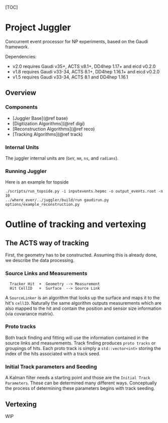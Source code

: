 [TOC]

# Project Juggler

Concurrent event processor for NP experiments, based on the Gaudi framework.

Dependencies:
  - v2.0 requires Gaudi v35+, ACTS v8.1+, DD4hep 1.17+ and eicd v0.2.0
  - v1.8 requires Gaudi v33-34, ACTS 8.1+, DD4hep 1.16.1+ and eicd v0.2.0
  - v1.5 requires Gaudi v33-34, ACTS 8.1 and DD4hep 1.16.1

Overview
--------

### Components

 - [Juggler Base](@ref base)
 - [Digitization Algorithms](@ref digi)
 - [Reconstruction Algorithms](@ref reco)
 - [Tracking Algorithms](@ref track) 

### Internal Units

The juggler internal units are (`GeV`, `mm`, `ns`, and `radians`).


### Running Juggler

Here is an example for topside
```
./scripts/run_topside.py -i inputevents.hepmc -o output_events.root -n 10
../where_ever/../juggler/build/run gaudirun.py options/example_reconstruction.py
```

# Outline of tracking and vertexing

## The ACTS way of tracking

First, the geometry has to be constructed.  Assuming this is already done, we describe the data processing.

### Source Links and Measurements

```
  Tracker Hit  +  Geometry --> Measurement
  Hit CellID   +  Surface  --> Source Link
```

A `SourceLinker` is an algorithm that looks up the surface and maps it to the hit's `cellID`.
Naturally the same algorithm outputs measurements which are also mapped to the hit and contain the position 
and sensor size information (via covariance matrix).


### Proto tracks

Both track finding and fitting will use the information contained in the source links and measurements.
Track finding produces `proto tracks` or groupings of hits.  Each proto track is simply a `std::vector<int>` storing the index of the
hits associated with a track seed.

### Initial Track parameters and Seeding

A Kalman filter needs a starting point and those are the `Initial Track Parameters`. These can be determined many different ways. 
Conceptually the process of determining these parameters begins with track seeding.


## Vertexing

WIP





